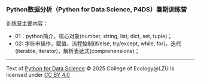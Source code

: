 ### Python数据分析（Python for Data Science, P4DS）暑期训练营

训练营主要内容：
- 01：python简介，核心对象(number, string, list, dict, set, tuple)；
- 02: 字符串操作，赋值，流程控制(if/else, try/except, while, for)，迭代(iterable, iterator)，解析表达式(comprehensions)；

----------------
Text of <a href="https://github.com/mt1022/p4ds">Python for Data Science</a> © 2025 College of Ecology@LZU is licensed under <a href="https://creativecommons.org/licenses/by/4.0/">CC BY 4.0</a>

